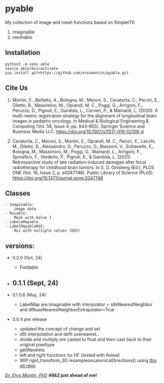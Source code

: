 # pyable
My collection of image and mesh functions
based on SimpleITK

1. imaginable
1. meshable


## Installation

```
python3 -m venv able
source able/bin/activate
pip install git+https://github.com/erosmontin/pyable.git

```
## Cite Us

1. Montin, E., Belfatto, A., Bologna, M., Meroni, S., Cavatorta, C., Pecori, E., Diletto, B., Massimino, M., Oprandi, M. C., Poggi, G., Arrigoni, F., Peruzzo, D., Pignoli, E., Gandola, L., Cerveri, P., & Mainardi, L. (2020). A multi-metric registration strategy for the alignment of longitudinal brain images in pediatric oncology. In Medical &amp; Biological Engineering &amp; Computing (Vol. 58, Issue 4, pp. 843–855). Springer Science and Business Media LLC. https://doi.org/10.1007/s11517-019-02109-4

1. Cavatorta, C., Meroni, S., Montin, E., Oprandi, M. C., Pecori, E., Lecchi, M., Diletto, B., Alessandro, O., Peruzzo, D., Biassoni, V., Schiavello, E., Bologna, M., Massimino, M., Poggi, G., Mainardi, L., Arrigoni, F., Spreafico, F., Verderio, P., Pignoli, E., & Gandola, L. (2021). Retrospective study of late radiation-induced damages after focal radiotherapy for childhood brain tumors. In S. D. Ginsberg (Ed.), PLOS ONE (Vol. 16, Issue 2, p. e0247748). Public Library of Science (PLoS). https://doi.org/10.1371/journal.pone.0247748

## Classes
    - Imaginable:
        image data 
    - Roiable:
        Mask with balue 1
    - LabelaMapable
    - LabelMapableROI:
        Roi with multiple values (DEV)
## versions:
- 0.2.0 (Oct, 24)
    - Fieldable
- 0.1.1 (Sept, 24)
    - 
- 0.1.0.6 (May, 24)
    - LabelMap are Imaginable with interpolator = sitkNearestNeighbor and dfltuseNearestNeighborExtrapolator=True 

- 0.0.4 pre release
    - updated the concept of change and set
    - dflt interpolation and deflt usenearest..
    - divide and multiply are casted to float and then cast back to their original pixeltype
    - getWavelets
    - left and right functions for HF (tested with Rview)
    - WIP rigid_transform_3D resampleoncanonicalDirections() using [this git repo](https://github.com/nghiaho12/rigid_transform_3D/blob/master/test_rigid_transform_3D.py)
    
[*Dr. Eros Montin, PhD*](http://me.biodimensional.com)
**46&2 just ahead of me!**

